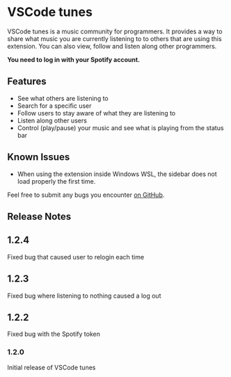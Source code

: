 # VSCode tunes

VSCode tunes is a music community for programmers. It provides a way to share what music you are currently listening to to others that are using this extension. You can also view, follow and listen along other programmers.

**You need to log in with your Spotify account.**

## Features

- See what others are listening to
- Search for a specific user
- Follow users to stay aware of what they are listening to
- Listen along other users
- Control (play/pause) your music and see what is playing from the status bar 

<!-- ## Extension Settings

Include if your extension adds any VS Code settings through the `contributes.configuration` extension point.

For example:

This extension contributes the following settings:

* `myExtension.enable`: enable/disable this extension
* `myExtension.thing`: set to `blah` to do something -->

## Known Issues

- When using the extension inside Windows WSL, the sidebar does not load properly the first time.

Feel free to submit any bugs you encounter [on GitHub](https://github.com/TheMasterCado/vscode-tunes/issues).

## Release Notes

## 1.2.4

Fixed bug that caused user to relogin each time

## 1.2.3

Fixed bug where listening to nothing caused a log out

## 1.2.2

Fixed bug with the Spotify token 

### 1.2.0

Initial release of VSCode tunes
